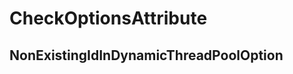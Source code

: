 ﻿---  
uid: Validator_7_3_19  
---

# CheckOptionsAttribute

## NonExistingIdInDynamicThreadPoolOption
